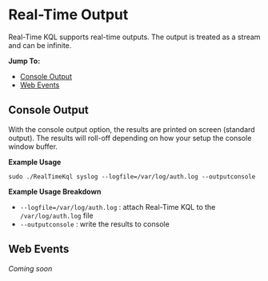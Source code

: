 # Real-Time Output

Real-Time KQL supports real-time outputs. The output is treated as a stream and can be infinite.

**Jump To:**

* [Console Output](#ConsoleOutput)
* [Web Events](#WebEvents)

## <a id="ConsoleOutput"></a>Console Output

With the console output option, the results are printed on screen (standard output). The results will roll-off depending on how your setup the console window buffer.

**Example Usage**

`sudo ./RealTimeKql syslog --logfile=/var/log/auth.log --outputconsole `

**Example Usage Breakdown**

* `--logfile=/var/log/auth.log` : attach Real-Time KQL to the `/var/log/auth.log` file
* `--outputconsole` : write the results to console



## <a id="WebEvents"></a>Web Events

*Coming soon*